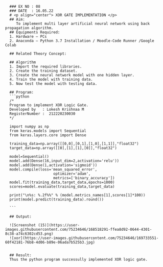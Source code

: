       ### EX NO : 08
      ### DATE  : 16.05.22
      # <p align="center"> XOR GATE IMPLEMENTATION </p>
      ## Aim:
         To implement multi layer artificial neural network using back propagation algorithm.
      ## Equipments Required:
      1. Hardware – PCs
      2. Anaconda – Python 3.7 Installation / Moodle-Code Runner /Google Colab

      ## Related Theory Concept:

      ## Algorithm
      1. Import the required libraries.
      2. Create the training dataset.
      3. Create the neural network model with one hidden layer.
      4. Train the model with training data.
      5. Now test the model with testing data.

      ## Program:
      ```python
      /*
      Program to implement XOR Logic Gate.
      Developed by   : Lokesh Krishnaa M
      RegisterNumber :  212220230030
      */

      import numpy as np
      from keras.models import Sequential
      from keras.layers.core import Dense

      training_data=np.array([[0,0],[0,1],[1,0],[1,1]],"float32")
      target_data=np.array([[0],[1],[1],[0]],"float32")

      model=Sequential()
      model.add(Dense(16,input_dim=2,activation='relu'))
      model.add(Dense(1,activation='sigmoid'))
      model.compile(loss='mean_squared_error',
                          optimizer='adam',
                          metrics=['binary_accuracy'])
      model.fit(training_data,target_data,epochs=1000)
      scores=model.evaluate(training_data,target_data)

      print("\n%s: %.2f%%" % (model.metrics_names[1],scores[1]*100))
      print(model.predict(training_data).round())

      ```

      ## Output:

      ![Screenshot (15)](https://user-images.githubusercontent.com/75234646/168518291-ffea8d92-0644-4301-8c38-a74c6302cd53.png)
      ![xor](https://user-images.githubusercontent.com/75234646/169733551-60f42181-76b8-4d06-b89e-06ada7b525b3.jpg)


      ## Result:
      Thus the python program successully implemented XOR logic gate.
